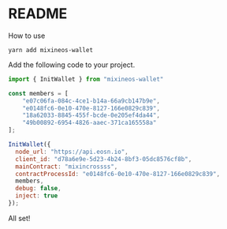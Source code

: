 # README

How to use

```
yarn add mixineos-wallet
```

Add the following code to your project.

```javascript
import { InitWallet } from "mixineos-wallet"

const members = [
    "e07c06fa-084c-4ce1-b14a-66a9cb147b9e",
    "e0148fc6-0e10-470e-8127-166e0829c839",
    "18a62033-8845-455f-bcde-0e205ef4da44",
    "49b00892-6954-4826-aaec-371ca165558a"
];

InitWallet({
  node_url: "https://api.eosn.io",
  client_id: "d78a6e9e-5d23-4b24-8bf3-05dc8576cf8b",
  mainContract: "mixincrossss",
  contractProcessId: "e0148fc6-0e10-470e-8127-166e0829c839",
  members,
  debug: false,
  inject: true
});

```

All set!